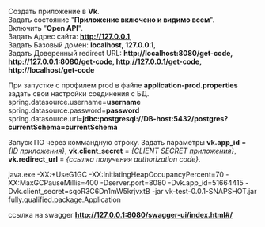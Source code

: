 Создать приложение в **Vk**.  
Задать состояние "**Приложение включено и видимо всем**".  
Включить "**Open API**".  
Задать Адрес сайта: **http://127.0.0.1**,  
Задать Базовый домен: **localhost, 127.0.0.1**,  
Задать Доверенный redirect URL: **http://localhost:8080/get-code, http://127.0.0.1:8080/get-code, http://127.0.0.1/get-code, http://localhost/get-code**  
  
При запустке с профилем prod в файле **application-prod.properties** задать свои настройки соединения с БД.  
spring.datasource.username=**username**  
spring.datasource.password=**password**  
spring.datasource.url=**jdbc:postgresql://DB-host:5432/postgres?currentSchema=currentSchema**  
  
Запуск ПО через коммандную строку. Задать параметры **vk.app_id** = *{ID приложения}*,  **vk.client_secret** = *{CLIENT SECRET приложения}*, **vk.redirect_url** = *{ссылка получения authorization code}*.  
  
java.exe -XX:+UseG1GC -XX:InitiatingHeapOccupancyPercent=70 -XX:MaxGCPauseMillis=400 -Dserver.port=8080 -Dvk.app_id=51664415 -Dvk.client_secret=sqoR3C6Dn1mW5krjvxtB -jar vk-test-0.0.1-SNAPSHOT.jar fully.qualified.package.Application  
  
ссылка на swagger **http://127.0.0.1:8080/swagger-ui/index.html#/**  
